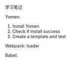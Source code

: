 学习笔记


Yomen:
1. Install Yomen
2. Check if install success
3. Create a template and test


Webpack:
loader


Babel:




